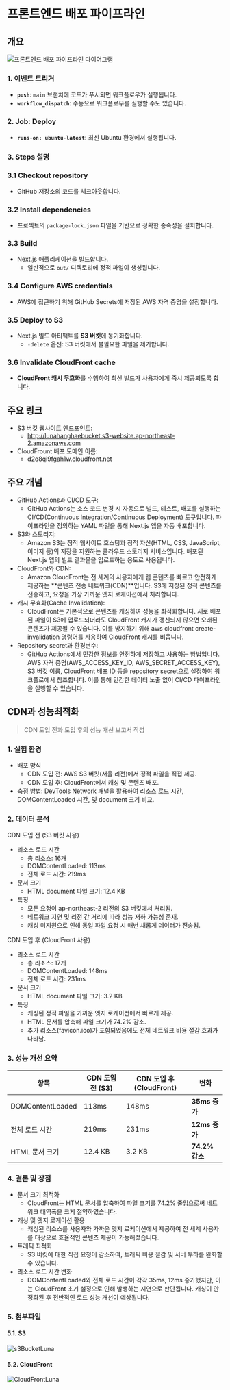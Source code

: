 # 프론트엔드 배포 파이프라인

## 개요

![프론트엔드 배포 파이프라인 다이어그램](../luna-app/public/frontendDiagram.png)

### 1. **이벤트 트리거**

- **`push`**: `main` 브랜치에 코드가 푸시되면 워크플로우가 실행됩니다.
- **`workflow_dispatch`**: 수동으로 워크플로우를 실행할 수도 있습니다.

### 2. **Job: Deploy**

- **`runs-on: ubuntu-latest`**: 최신 Ubuntu 환경에서 실행됩니다.

### 3. **Steps 설명**

### 3.1 **Checkout repository**

- GitHub 저장소의 코드를 체크아웃합니다.

### 3.2 **Install dependencies**

- 프로젝트의 `package-lock.json` 파일을 기반으로 정확한 종속성을 설치합니다.

### 3.3 **Build**

- Next.js 애플리케이션을 빌드합니다.
  - 일반적으로 `out/` 디렉토리에 정적 파일이 생성됩니다.

### 3.4 **Configure AWS credentials**

- AWS에 접근하기 위해 GitHub Secrets에 저장된 AWS 자격 증명을 설정합니다.

### 3.5 **Deploy to S3**

- Next.js 빌드 아티팩트를 **S3 버킷**에 동기화합니다.
  - `-delete` 옵션: S3 버킷에서 불필요한 파일을 제거합니다.

### 3.6 **Invalidate CloudFront cache**

- **CloudFront 캐시 무효화**를 수행하여 최신 빌드가 사용자에게 즉시 제공되도록 합니다.

## 주요 링크

- S3 버킷 웹사이트 엔드포인트:
  - http://lunahanghaebucket.s3-website.ap-northeast-2.amazonaws.com
- CloudFrount 배포 도메인 이름:
  - d2q8qi9fgah1w.cloudfront.net

## 주요 개념

- GitHub Actions과 CI/CD 도구:
  - GitHub Actions는 소스 코드 변경 시 자동으로 빌드, 테스트, 배포를 실행하는 CI/CD(Continuous Integration/Continuous Deployment) 도구입니다. 파이프라인을 정의하는 YAML 파일을 통해 Next.js 앱을 자동 배포합니다.
- S3와 스토리지:
  - Amazon S3는 정적 웹사이트 호스팅과 정적 자산(HTML, CSS, JavaScript, 이미지 등)의 저장을 지원하는 클라우드 스토리지 서비스입니다. 배포된 Next.js 앱의 빌드 결과물을 업로드하는 용도로 사용됩니다.
- CloudFront와 CDN:
  - Amazon CloudFront는 전 세계의 사용자에게 웹 콘텐츠를 빠르고 안전하게 제공하는 **콘텐츠 전송 네트워크(CDN)**입니다. S3에 저장된 정적 콘텐츠를 전송하고, 요청을 가장 가까운 엣지 로케이션에서 처리합니다.
- 캐시 무효화(Cache Invalidation):
  - CloudFront는 기본적으로 콘텐츠를 캐싱하여 성능을 최적화합니다. 새로 배포된 파일이 S3에 업로드되더라도 CloudFront 캐시가 갱신되지 않으면 오래된 콘텐츠가 제공될 수 있습니다. 이를 방지하기 위해 aws cloudfront create-invalidation 명령어를 사용하여 CloudFront 캐시를 비웁니다.
- Repository secret과 환경변수:
  - GitHub Actions에서 민감한 정보를 안전하게 저장하고 사용하는 방법입니다. AWS 자격 증명(AWS_ACCESS_KEY_ID, AWS_SECRET_ACCESS_KEY), S3 버킷 이름, CloudFront 배포 ID 등을 repository secret으로 설정하여 워크플로에서 참조합니다. 이를 통해 민감한 데이터 노출 없이 CI/CD 파이프라인을 실행할 수 있습니다.

## CDN과 성능최적화

> CDN 도입 전과 도입 후의 성능 개선 보고서 작성

### 1. 실험 환경

- 배포 방식
  - CDN 도입 전: AWS S3 버킷(서울 리전)에서 정적 파일을 직접 제공.
  - CDN 도입 후: CloudFront에서 캐싱 및 콘텐츠 배포.
- 측정 방법: DevTools Network 패널을 활용하여 리소스 로드 시간, DOMContentLoaded 시간, 및 document 크기 비교.

### 2. 데이터 분석

CDN 도입 전 (S3 버킷 사용)

- 리소스 로드 시간
  - 총 리소스: 16개
  - DOMContentLoaded: 113ms
  - 전체 로드 시간: 219ms
- 문서 크기
  - HTML document 파일 크기: 12.4 KB
- 특징
  - 모든 요청이 ap-northeast-2 리전의 S3 버킷에서 처리됨.
  - 네트워크 지연 및 리전 간 거리에 따라 성능 저하 가능성 존재.
  - 캐싱 미지원으로 인해 동일 파일 요청 시 매번 새롭게 데이터가 전송됨.

CDN 도입 후 (CloudFront 사용)

- 리소스 로드 시간
  - 총 리소스: 17개
  - DOMContentLoaded: 148ms
  - 전체 로드 시간: 231ms
- 문서 크기
  - HTML document 파일 크기: 3.2 KB
- 특징
  - 캐싱된 정적 파일을 가까운 엣지 로케이션에서 빠르게 제공.
  - HTML 문서를 압축해 파일 크기가 74.2% 감소.
  - 추가 리소스(favicon.ico)가 포함되었음에도 전체 네트워크 비용 절감 효과가 나타남.

### 3. 성능 개선 요약

| **항목**         | **CDN 도입 전 (S3)** | **CDN 도입 후 (CloudFront)** | **변화**       |
| ---------------- | -------------------- | ---------------------------- | -------------- |
| DOMContentLoaded | 113ms                | 148ms                        | **35ms 증가**  |
| 전체 로드 시간   | 219ms                | 231ms                        | **12ms 증가**  |
| HTML 문서 크기   | 12.4 KB              | 3.2 KB                       | **74.2% 감소** |

### 4. 결론 및 장점

- 문서 크기 최적화
  - CloudFront는 HTML 문서를 압축하여 파일 크기를 74.2% 줄임으로써 네트워크 대역폭을 크게 절약하였습니다.
- 캐싱 및 엣지 로케이션 활용
  - 캐싱된 리소스를 사용자와 가까운 엣지 로케이션에서 제공하여 전 세계 사용자를 대상으로 효율적인 콘텐츠 제공이 가능해졌습니다.
- 트래픽 최적화
  - S3 버킷에 대한 직접 요청이 감소하여, 트래픽 비용 절감 및 서버 부하를 완화할 수 있습니다.
- 리소스 로드 시간 변화
  - DOMContentLoaded와 전체 로드 시간이 각각 35ms, 12ms 증가했지만, 이는 CloudFront 초기 설정으로 인해 발생하는 지연으로 판단됩니다. 캐싱이 안정화된 후 전반적인 로드 성능 개선이 예상됩니다.

### 5. 첨부파일

#### 5.1. S3

![s3BucketLuna](../luna-app/public/s3.png)

#### 5.2. CloudFront

![CloudFrontLuna](../luna-app/public/cloudFront.png)

